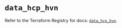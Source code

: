 # `data_hcp_hvn`

Refer to the Terraform Registry for docs: [`data_hcp_hvn`](https://registry.terraform.io/providers/hashicorp/hcp/0.88.0/docs/data-sources/hvn).
